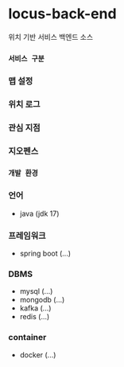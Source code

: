 # locus-back-end
위치 기반 서비스 백엔드 소스

### ``서비스 구분``

### 맵 설정

### 위치 로그

### 관심 지점

### 지오펜스

### ``개발 환경``

### 언어
- java (jdk 17)

### 프레임워크
- spring boot (...)

### DBMS
- mysql (...)
- mongodb (...)
- kafka (...)
- redis (...)

### container
- docker (...)